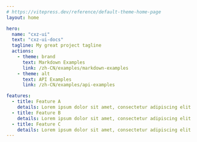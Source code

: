 ```yaml
---
# https://vitepress.dev/reference/default-theme-home-page
layout: home

hero:
  name: "cxz-ui"
  text: "cxz-ui-docs"
  tagline: My great project tagline
  actions:
    - theme: brand
      text: Markdown Examples
      link: /zh-CN/examples/markdown-examples
    - theme: alt
      text: API Examples
      link: /zh-CN/examples/api-examples

features:
  - title: Feature A
    details: Lorem ipsum dolor sit amet, consectetur adipiscing elit
  - title: Feature B
    details: Lorem ipsum dolor sit amet, consectetur adipiscing elit
  - title: Feature C
    details: Lorem ipsum dolor sit amet, consectetur adipiscing elit
---
```


